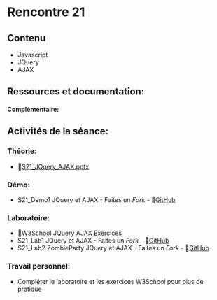 # Rencontre 21

## Contenu
- Javascript
- JQuery
- AJAX
## Ressources et documentation: 



#### Complémentaire: 



## Activités de la séance: 
### Théorie:  
- 🔗[S21_JQuery_AJAX.pptx](https://cegepedouardmontpetit-my.sharepoint.com/:p:/r/personal/valerie_turgeon_cegepmontpetit_ca/Documents/420_3W6_SITE/E24_PowerPoints/S21_AJAX.pptx?d=wc7a1412d23574dd1933d88cdfc85a4fe&csf=1&web=1&e=VZH4co)
### Démo:
- S21_Demo1 JQuery et AJAX - Faites un *Fork* - 🔗[GitHub](https://github.com/ProgWebTransFC/A24_S21_Demo1)

### Laboratoire: 
- 🔗[W3School JQuery AJAX Exercices](https://www.w3schools.com/jquery/jquery_ajax_intro.asp)
- S21_Lab1  JQuery et AJAX - Faites un *Fork* - 🔗[GitHub](https://github.com/ProgWebTransFC/A24_S21_Lab1)
- S21_Lab2 ZombieParty JQuery et AJAX - Faites un *Fork* - 🔗[GitHub](https://github.com/ProgWebTransFC/A24_S21_lab2)

### Travail personnel: 
- Compléter le laboratoire et les exercices W3School pour plus de pratique